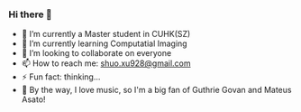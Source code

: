 ### Hi there 👋

- 🔭 I’m currently a Master student in CUHK(SZ)
- 🌱 I’m currently learning Computatial Imaging
- 👯 I’m looking to collaborate on everyone
- 📫 How to reach me: shuo.xu928@gmail.com
- ⚡ Fun fact: thinking...
- 🎵 By the way, I love music, so I'm a big fan of Guthrie Govan and Mateus Asato!
